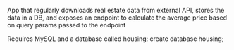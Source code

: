 App that regularly downloads real estate data from external API, stores the data in a DB, and exposes an endpoint to calculate the average price based on query params passed to the endpoint


Requires MySQL and a database called housing:
create database housing;
